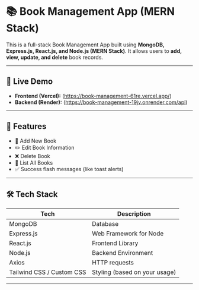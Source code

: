 # 📚 Book Management App (MERN Stack)

This is a full-stack Book Management App built using **MongoDB, Express.js, React.js, and Node.js (MERN Stack)**. It allows users to **add, view, update, and delete** book records.

---

## 🚀 Live Demo

- **Frontend (Vercel):** (https://book-management-61re.vercel.app/)
- **Backend (Render):** (https://book-management-19jv.onrender.com/api)


---

## 🔧 Features

- 📘 Add New Book
- ✏️ Edit Book Information
- ❌ Delete Book
- 📄 List All Books
- ✅ Success flash messages (like toast alerts)

---

## 🛠️ Tech Stack

| Tech                      | Description                   |
| ------------------------- | ----------------------------- |
| MongoDB                   | Database                      |
| Express.js                | Web Framework for Node        |
| React.js                  | Frontend Library              |
| Node.js                   | Backend Environment           |
| Axios                     | HTTP requests                 |
| Tailwind CSS / Custom CSS | Styling (based on your usage) |

---
